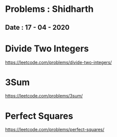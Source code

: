 # Problems : Shidharth

## Date : 17 - 04 - 2020

# Divide Two Integers
https://leetcode.com/problems/divide-two-integers/

# 3Sum
https://leetcode.com/problems/3sum/

# Perfect Squares
https://leetcode.com/problems/perfect-squares/
